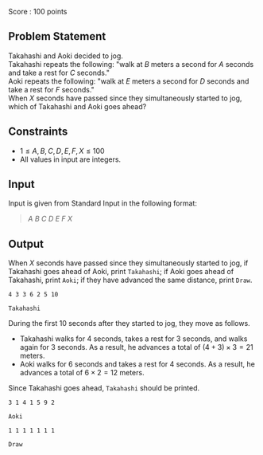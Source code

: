 Score : $100$ points

## Problem Statement

Takahashi and Aoki decided to jog.<br>
Takahashi repeats the following: "walk at $B$ meters a second for $A$ seconds and take a rest for $C$ seconds."<br>
Aoki repeats the following: "walk at $E$ meters a second for $D$ seconds and take a rest for $F$ seconds."<br>
When $X$ seconds have passed since they simultaneously started to jog, which of Takahashi and Aoki goes ahead?

## Constraints

- $1 \leq A, B, C, D, E, F, X \leq 100$
- All values in input are integers.

## Input

Input is given from Standard Input in the following format:

> $A$ $B$ $C$ $D$ $E$ $F$ $X$

## Output

When $X$ seconds have passed since they simultaneously started to jog, if Takahashi goes ahead of Aoki, print `Takahashi`; if Aoki goes ahead of Takahashi, print `Aoki`; if they have advanced the same distance, print `Draw`.

```input1
4 3 3 6 2 5 10
```

```output1
Takahashi
```

During the first $10$ seconds after they started to jog, they move as follows.

- Takahashi walks for $4$ seconds, takes a rest for $3$ seconds, and walks again for $3$ seconds.  As a result, he advances a total of $(4 + 3) \times 3 = 21$ meters.
- Aoki walks for $6$ seconds and takes a rest for $4$ seconds.  As a result, he advances a total of $6 \times 2 = 12$ meters.

Since Takahashi goes ahead, `Takahashi` should be printed.

```input2
3 1 4 1 5 9 2
```

```output2
Aoki
```

```input3
1 1 1 1 1 1 1
```

```output3
Draw
```